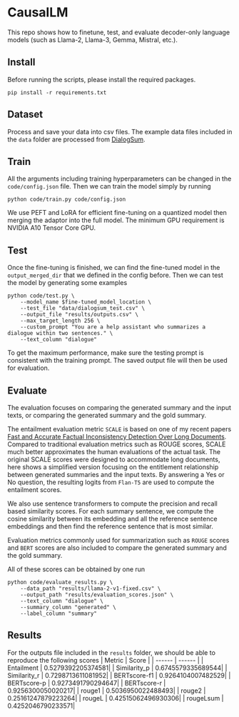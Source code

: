 # CausalLM

This repo shows how to finetune, test, and evaluate decoder-only language models (such as Llama-2, Llama-3, Gemma, Mistral, etc.).

## Install

Before running the scripts, please install the required packages.
```
pip install -r requirements.txt
```

## Dataset

Process and save your data into csv files. The example data files included in the `data` folder are processed from [DialogSum](https://github.com/cylnlp/dialogsum).

## Train

All the arguments including training hyperparameters can be changed in the `code/config.json` file. Then we can train the model simply by running
```
python code/train.py code/config.json
```
We use PEFT and LoRA for efficient fine-tuning on a quantized model then merging the adaptor into the full model. The minimum GPU requirement is NVIDIA A10 Tensor Core GPU.

## Test

Once the fine-tuning is finished, we can find the fine-tuned model in the `output_merged_dir` that we defined in the config before. Then we can test the model by generating some examples 
```
python code/test.py \
    --model_name $fine-tuned_model_location \
    --test_file "data/dialogsum_test.csv" \
    --output_file "results/outputs.csv" \
    --max_target_length 256 \
    --custom_prompt "You are a help assistant who summarizes a dialogue within two sentences." \
    --text_column "dialogue"
```
To get the maximum performance, make sure the testing prompt is consistent with the training prompt. The saved output file will then be used for evaluation.

## Evaluate

The evaluation focuses on comparing the generated summary and the input texts, or comparing the generated summary and the gold summary.

The entailment evaluation metric `SCALE` is based on one of my recent papers [Fast and Accurate Factual Inconsistency Detection Over Long Documents](https://aclanthology.org/2023.emnlp-main.105.pdf). Compared to traditional evaluation metrics such as ROUGE scores, SCALE much better approximates the human evaluations of the actual task. The original SCALE scores were designed to accommodate long documents, here shows a simplified version focusing on the entitlement relationship between generated summaries and the input texts. By answering a Yes or No question, the resulting logits from `Flan-T5` are used to compute the entailment scores.

We also use sentence transformers to compute the precision and recall based similarity scores. For each summary sentence, we compute the cosine similarity between its embedding and all the reference sentence embeddings and then find the reference sentence that is most similar.

Evaluation metrics commonly used for summarization such as `ROUGE` scores and `BERT` scores are also included to compare the generated summary and the gold summary.

All of these scores can be obtained by one run
```
python code/evaluate_results.py \
	--data_path "results/llama-2-v1-fixed.csv" \
	--output_path "results/evaluation_scores.json" \
	--text_column "dialogue" \
	--summary_column "generated" \
	--label_column "summary"
```

## Results
For the outputs file included in the `results` folder, we should be able to reproduce the following scores
| Metric | Score |
| ------ | ------ |
| Entailment | 0.5279392205374581|
| Similarity_p | 0.6745579335689544|
| Similarity_r | 0.7298713611081952|
| BERTscore-f1 | 0.9264104007482529|
| BERTscore-p | 0.9273491790294647|
| BERTscore-r | 0.9256300050020217|
| rouge1 | 0.5036950022488493|
| rouge2 | 0.25161247879223264|
| rougeL | 0.42515062496930306|
| rougeLsum | 0.4252046790233571|
